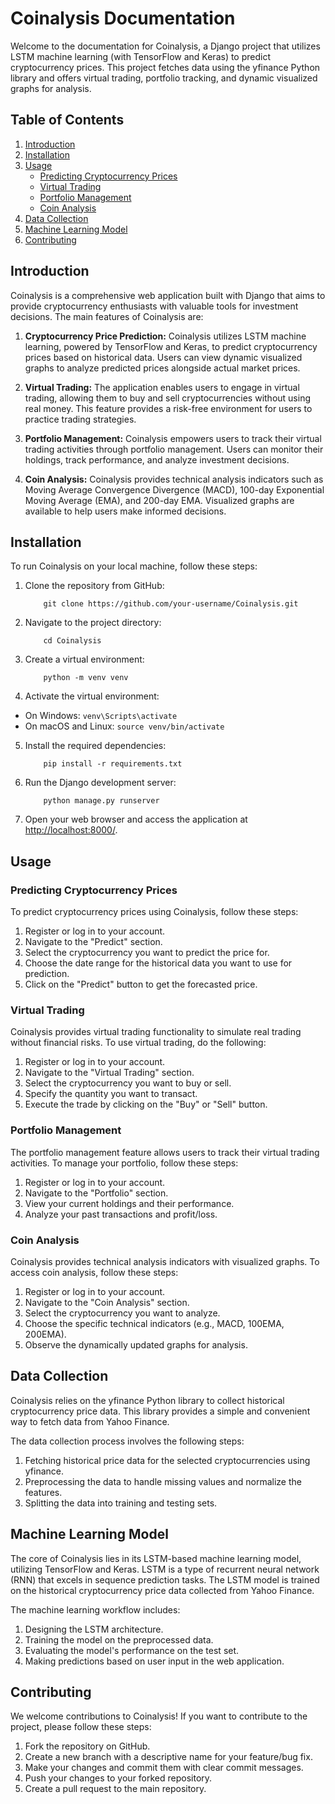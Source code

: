 # Coinalysis Documentation

Welcome to the documentation for Coinalysis, a Django project that utilizes LSTM machine learning (with TensorFlow and Keras) to predict cryptocurrency prices. This project fetches data using the yfinance Python library and offers virtual trading, portfolio tracking, and dynamic visualized graphs for analysis.

## Table of Contents
1. [Introduction](#introduction)
2. [Installation](#installation)
3. [Usage](#usage)
   - [Predicting Cryptocurrency Prices](#predicting-cryptocurrency-prices)
   - [Virtual Trading](#virtual-trading)
   - [Portfolio Management](#portfolio-management)
   - [Coin Analysis](#coin-analysis)
4. [Data Collection](#data-collection)
5. [Machine Learning Model](#machine-learning-model)
6. [Contributing](#concense)

## Introduction
Coinalysis is a comprehensive web application built with Django that aims to provide cryptocurrency enthusiasts with valuable tools for investment decisions. The main features of Coinalysis are:

1. **Cryptocurrency Price Prediction:** Coinalysis utilizes LSTM machine learning, powered by TensorFlow and Keras, to predict cryptocurrency prices based on historical data. Users can view dynamic visualized graphs to analyze predicted prices alongside actual market prices.

2. **Virtual Trading:** The application enables users to engage in virtual trading, allowing them to buy and sell cryptocurrencies without using real money. This feature provides a risk-free environment for users to practice trading strategies.

3. **Portfolio Management:** Coinalysis empowers users to track their virtual trading activities through portfolio management. Users can monitor their holdings, track performance, and analyze investment decisions.

4. **Coin Analysis:** Coinalysis provides technical analysis indicators such as Moving Average Convergence Divergence (MACD), 100-day Exponential Moving Average (EMA), and 200-day EMA. Visualized graphs are available to help users make informed decisions.

## Installation
To run Coinalysis on your local machine, follow these steps:

1. Clone the repository from GitHub:
    ```
        git clone https://github.com/your-username/Coinalysis.git
    ```
2. Navigate to the project directory:
    ```
        cd Coinalysis
    ```

3. Create a virtual environment:
    ```
        python -m venv venv
    ```

4. Activate the virtual environment:
- On Windows: `venv\Scripts\activate`
- On macOS and Linux: `source venv/bin/activate`

5. Install the required dependencies:
    ```
        pip install -r requirements.txt
    ```

6. Run the Django development server:
    ```
        python manage.py runserver
    ```

7. Open your web browser and access the application at [http://localhost:8000/](http://localhost:8000/).

## Usage

### Predicting Cryptocurrency Prices
To predict cryptocurrency prices using Coinalysis, follow these steps:

1. Register or log in to your account.
2. Navigate to the "Predict" section.
3. Select the cryptocurrency you want to predict the price for.
4. Choose the date range for the historical data you want to use for prediction.
5. Click on the "Predict" button to get the forecasted price.

### Virtual Trading
Coinalysis provides virtual trading functionality to simulate real trading without financial risks. To use virtual trading, do the following:

1. Register or log in to your account.
2. Navigate to the "Virtual Trading" section.
3. Select the cryptocurrency you want to buy or sell.
4. Specify the quantity you want to transact.
5. Execute the trade by clicking on the "Buy" or "Sell" button.

### Portfolio Management
The portfolio management feature allows users to track their virtual trading activities. To manage your portfolio, follow these steps:

1. Register or log in to your account.
2. Navigate to the "Portfolio" section.
3. View your current holdings and their performance.
4. Analyze your past transactions and profit/loss.

### Coin Analysis
Coinalysis provides technical analysis indicators with visualized graphs. To access coin analysis, follow these steps:

1. Register or log in to your account.
2. Navigate to the "Coin Analysis" section.
3. Select the cryptocurrency you want to analyze.
4. Choose the specific technical indicators (e.g., MACD, 100EMA, 200EMA).
5. Observe the dynamically updated graphs for analysis.

## Data Collection
Coinalysis relies on the yfinance Python library to collect historical cryptocurrency price data. This library provides a simple and convenient way to fetch data from Yahoo Finance.

The data collection process involves the following steps:

1. Fetching historical price data for the selected cryptocurrencies using yfinance.
2. Preprocessing the data to handle missing values and normalize the features.
3. Splitting the data into training and testing sets.

## Machine Learning Model
The core of Coinalysis lies in its LSTM-based machine learning model, utilizing TensorFlow and Keras. LSTM is a type of recurrent neural network (RNN) that excels in sequence prediction tasks. The LSTM model is trained on the historical cryptocurrency price data collected from Yahoo Finance.

The machine learning workflow includes:

1. Designing the LSTM architecture.
2. Training the model on the preprocessed data.
3. Evaluating the model's performance on the test set.
4. Making predictions based on user input in the web application.

## Contributing
We welcome contributions to Coinalysis! If you want to contribute to the project, please follow these steps:

1. Fork the repository on GitHub.
2. Create a new branch with a descriptive name for your feature/bug fix.
3. Make your changes and commit them with clear commit messages.
4. Push your changes to your forked repository.
5. Create a pull request to the main repository.
